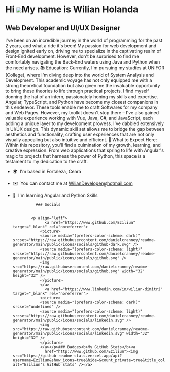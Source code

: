 Hi ![](https://user-images.githubusercontent.com/18350557/176309783-0785949b-9127-417c-8b55-ab5a4333674e.gif)My name is Wilian Holanda
======================================================================================================================================

Web Developer and UI/UX Designer
--------------------------------

I've been on an incredible journey in the world of programming for the past 2 years, and what a ride it's been! My passion for web development and design ignited early on, driving me to specialize in the captivating realm of Front-End development. However, don't be surprised to find me comfortably navigating the Back-End waters using Java and Python when the need arises. 📚 Education: Currently, I'm pursuing my studies at UNIFOR (College), where I'm diving deep into the world of System Analysis and Development. This academic voyage has not only equipped me with a strong theoretical foundation but also given me the invaluable opportunity to bring these theories to life through practical projects. 
I find myself donning the hat of an intern, passionately honing my skills and expertise. Angular, TypeScript, and Python have become my closest companions in this endeavor. These tools enable me to craft Softwares for my company and Web Pages. However, my toolkit doesn't stop there – I've also gained valuable experience working with Vue, Java, C#, and JavaScript, each adding a unique layer to my development prowess. 
I've dabbled extensively in UI/UX design. This dynamic skill set allows me to bridge the gap between aesthetics and functionality, crafting user experiences that are not only visually appealing but also intuitive and efficient. 🚀 What to Expect Here: Within this repository, you'll find a culmination of my growth, learning, and creative expression. From web applications that spring to life with Angular's magic to projects that harness the power of Python, this space is a testament to my dedication to the craft. 


*   🌍  I'm based in Fortaleza, Ceará
*   ✉️  You can contact me at [WilianDeveloper@hotmail.com](mailto:WilianDeveloper@hotmail.com)
*   🧠  I'm learning Angular and Python Skills 

                    
                  ### Socials
                  
                  
                <p align="left">
                      <a href="https://www.github.com/Eziliun" target="_blank" rel="noreferrer">
                    <picture>
                    <source media="(prefers-color-scheme: dark)" srcset="https://raw.githubusercontent.com/danielcranney/readme-generator/main/public/icons/socials/github-dark.svg" />
                    <source media="(prefers-color-scheme: light)" srcset="https://raw.githubusercontent.com/danielcranney/readme-generator/main/public/icons/socials/github.svg" />
                    <img src="https://raw.githubusercontent.com/danielcranney/readme-generator/main/public/icons/socials/github.svg" width="32" height="32" />
                    </picture>
                    </a>
                      <a href="https://www.linkedin.com/in/wilian-dimitri" target="_blank" rel="noreferrer">
                    <picture>
                    <source media="(prefers-color-scheme: dark)" srcset="undefined" />
                    <source media="(prefers-color-scheme: light)" srcset="https://raw.githubusercontent.com/danielcranney/readme-generator/main/public/icons/socials/linkedin.svg" />
                    <img src="https://raw.githubusercontent.com/danielcranney/readme-generator/main/public/icons/socials/linkedin.svg" width="32" height="32" />
                    </picture>
                    </a></p>### Badges<b>My GitHub Stats</b><a
                      href="http://www.github.com/Eziliun"><img src="https://github-readme-stats.vercel.app/api?username=Eziliun&show_icons=true&hide=&count_private=true&title_color=0891b2&text_color=ffffff&icon_color=0891b2&bg_color=1c1917&hide_border=true&show_icons=true" alt="Eziliun's GitHub stats" /></a>
